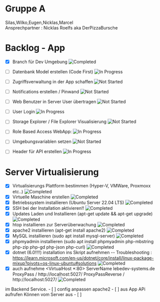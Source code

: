 # Gruppe A
Silas,Wilko,Eugen,Nicklas,Marcel </br>
Ansprechpartner : Nicklas Roelfs aka DerPizzaBursche
# Backlog - App
- [x] Branch für Dev Umgebung ![Completed](https://img.shields.io/badge/Status-Completed-green)
- [ ] Datenbank Model erstellen (Code First) ![In Progress](https://img.shields.io/badge/Status-In%20Progress-orange)
- [ ] Zugriffsverwaltung in der App schaffen ![Not Started](https://img.shields.io/badge/Status-Not%20Started-red)
- [ ] Notifications erstellen / Pinwand  ![Not Started](https://img.shields.io/badge/Status-Not%20Started-red)
- [ ] Web Benutzer in Server User übertragen ![Not Started](https://img.shields.io/badge/Status-Not%20Started-red)
- [ ] User Login ![In Progress](https://img.shields.io/badge/Status-In%20Progress-orange)
- [ ] Storage Explorer / File Explorer Visualisierung  ![Not Started](https://img.shields.io/badge/Status-Not%20Started-red)
- [ ] Role Based Access WebApp: ![In Progress](https://img.shields.io/badge/Status-In%20Progress-orange)
- [ ] Umgebungsvariablen setzen ![Not Started](https://img.shields.io/badge/Status-Not%20Started-red)
- [ ] Header für API erstellen ![In Progress](https://img.shields.io/badge/Status-In%20Progress-orange)


# Server Virtualisierung
- [x] Virtualisierungs Plattform bestimmen (Hyper-V, VMWare, Proxmoxx etc..) ![Completed](https://img.shields.io/badge/Status-Completed-green)
- [x] Virtuelle Maschine erstellen ![Completed](https://img.shields.io/badge/Status-Completed-green)
- [x] Betriebssystem installieren (Ubuntu Server 22.04 LTS) ![Completed](https://img.shields.io/badge/Status-Completed-green)
- [x] SSH bei der Installation aktivieren!! ![Completed](https://img.shields.io/badge/Status-Completed-green)
- [x] Updates Laden und Installieren (apt-get update && apt-get upgrade) ![Completed](https://img.shields.io/badge/Status-Completed-green)
- [x] htop installieren zur Serverüberwachung ![Completed](https://img.shields.io/badge/Status-Completed-green)
- [x] apache2 installieren (apt-get install apache2) ![Completed](https://img.shields.io/badge/Status-Completed-green)
- [x] MySQL installieren (sudo apt install mysql-server) ![Completed](https://img.shields.io/badge/Status-Completed-green)
- [x] phpmyadmin installieren (sudo apt install phpmyadmin php-mbstring php-zip php-gd php-json php-curl) ![Completed](https://img.shields.io/badge/Status-Completed-green)
- [x] dotnet (6.0!!!!) installation ins Skript aufnehmen -- Troubleshooting : https://learn.microsoft.com/en-us/dotnet/core/install/linux-package-mixup?pivots=os-linux-ubuntu#solutions ![Completed](https://img.shields.io/badge/Status-Completed-green)
- [x] auch aufnehme <VirtualHost *:80>
    ServerName lebedev-systems.de
      ProxyPass / http://localhost:5027/
    ProxyPassReverse / http://localhost:5027/ ![Completed](https://img.shields.io/badge/Status-Completed-green)
</VirtualHost>
 im Backend Service.
- [ ] config anpassen apache2
- [ ] aus App APi aufrufen Können vom Server aus
- [ ] 


<!-- 
Für Das Backlog bitte die tasks mit folgenden Badges je nach status markieren:
noch nicht gestarted: ![Not Started](https://img.shields.io/badge/Status-Not%20Started-red)
im doing: ![In Progress](https://img.shields.io/badge/Status-In%20Progress-orange)
abgeschlossen: ![Completed](https://img.shields.io/badge/Status-Completed-green)
-->

